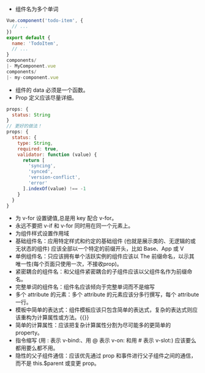 + 组件名为多个单词
```javascript
Vue.component('todo-item', {
  // ...
})
export default {
  name: 'TodoItem',
  // ...
}
components/
|- MyComponent.vue
components/
|- my-component.vue
```
+ 组件的 data 必须是一个函数。
+ Prop 定义应该尽量详细。
```javascript
props: {
  status: String
}
// 更好的做法！
props: {
  status: {
    type: String,
    required: true,
    validator: function (value) {
      return [
        'syncing',
        'synced',
        'version-conflict',
        'error'
      ].indexOf(value) !== -1
    }
  }
}
```
+ 为 v-for 设置键值,总是用 key 配合 v-for。
+ 永远不要把 v-if 和 v-for 同时用在同一个元素上。
+ 为组件样式设置作用域
+ 基础组件名：应用特定样式和约定的基础组件 (也就是展示类的、无逻辑的或无状态的组件) 应该全部以一个特定的前缀开头，比如 Base、App 或 V
+ 单例组件名：只应该拥有单个活跃实例的组件应该以 The 前缀命名，以示其唯一性(每个页面只使用一次，不接收prop)。
+ 紧密耦合的组件名：和父组件紧密耦合的子组件应该以父组件名作为前缀命名。
+ 完整单词的组件名：组件名应该倾向于完整单词而不是缩写
+ 多个 attribute 的元素：多个 attribute 的元素应该分多行撰写，每个 attribute 一行。
+ 模板中简单的表达式：组件模板应该只包含简单的表达式，复杂的表达式则应该重构为计算属性或方法。{{}}
+ 简单的计算属性：应该把复杂计算属性分割为尽可能多的更简单的 property。
+ 指令缩写 (用 : 表示 v-bind:、用 @ 表示 v-on: 和用 # 表示 v-slot:) 应该要么都用要么都不用。
+ 隐性的父子组件通信：应该优先通过 prop 和事件进行父子组件之间的通信，而不是 this.$parent 或变更 prop。

